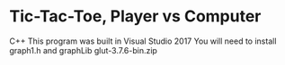 # Tic-Tac-Toe, Player vs Computer
C++ 
This program was built in Visual Studio 2017
You will need to install graph1.h and graphLib
glut-3.7.6-bin.zip
